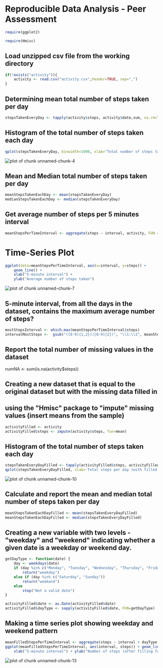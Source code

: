 # Reproducible Data Analysis - Peer Assessment


```r
require(ggplot2)
```

```r
require(Hmisc)
```

## Load unzipped csv file from the working directory

```r
if(!exists("activity")){
    activity <- read.csv("activity.csv",header=TRUE, sep=",")
}
```

##  Determining mean total number of steps taken per day

```r
stepsTakenEveryDay <- tapply(activity$steps, activity$date,sum, na.rm=T)
```

## Histogram of the total number of steps taken each day

```r
qplot(stepsTakenEveryDay, binwidth=1000, xlab="Total number of steps taken each day")
```

![plot of chunk unnamed-chunk-4](figure/unnamed-chunk-4-1.png)

## Mean and Median total number of steps taken per day

```r
meanStepsTakenEachDay <- mean(stepsTakenEveryDay)
medianStepsTakenEachDay <- median(stepsTakenEveryDay)
```

## Get average number of steps per 5 minutes interval

```r
meanStepsPerTimeInterval <- aggregate(steps ~ interval, activity, FUN = mean, na.rm=TRUE)
```

# Time-Series Plot

```r
ggplot(data=meanStepsPerTimeInterval, aes(x=interval, y=steps)) +
    geom_line() +
    xlab("5-minute interval") +
    ylab("Average number of steps taken") 
```

![plot of chunk unnamed-chunk-7](figure/unnamed-chunk-7-1.png)

## 5-minute interval, from all the days in the dataset, contains the maximum average number of steps?

```r
mostStepsInterval <- which.max(meanStepsPerTimeInterval$steps)
intervalMostSteps <-  gsub("([0-9]{1,2})([0-9]{2})", "\\1:\\2", meanStepsPerTimeInterval[mostStepsInterval,'interval'])
```

## Report the total number of missing values in the dataset
numNA <- sum(is.na(activity$steps))

## Creating a new dataset that is equal to the original dataset but with the missing data filled in
## using the "Hmisc" package to "impute" missing values (insert means from the sample)

```r
activityFilled <- activity
activityFilled$steps <- impute(activity$steps, fun=mean)
```

## Histogram of the total number of steps taken each day

```r
stepsTakenEveryDayFilled <- tapply(activityFilled$steps, activityFilled$date, sum)
qplot(stepsTakenEveryDayFilled, xlab='Total steps per day (with filled missing values)', ylab='Frequency', binwidth=500)
```

![plot of chunk unnamed-chunk-10](figure/unnamed-chunk-10-1.png)

## Calculate and report the mean and median total number of steps taken per day

```r
meanStepsTakenEachDayFilled <- mean(stepsTakenEveryDayFilled)
meanStepsTakenEachDayFilled <- median(stepsTakenEveryDayFilled)
```

## Creating a new variable with two levels - "weekday" and "weekend" indicating whether a given date is a weekday or weekend day.

```r
getDayType <- function(date) {
    day <- weekdays(date)
    if (day %in% c("Monday", "Tuesday", "Wednesday", "Thursday", "Friday"))
        return("weekday")
    else if (day %in% c("Saturday", "Sunday"))
        return("weekend")
    else
        stop("Not a valid date")
}

activityFilled$date <- as.Date(activityFilled$date)
activityFilled$dayType <- sapply(activityFilled$date, FUN=getDayType)
```

## Making a time series plot showing weekday and weekend pattern


```r
meanFilledStepsPerTimeInterval <- aggregate(steps ~ interval + dayType, activityFilled, mean)
ggplot(meanFilledStepsPerTimeInterval, aes(interval, steps)) + geom_line() + facet_grid(dayType ~ .) +
    xlab("5-minute interval") + ylab("Number of steps (after filling for missing values)")
```

![plot of chunk unnamed-chunk-13](figure/unnamed-chunk-13-1.png)


